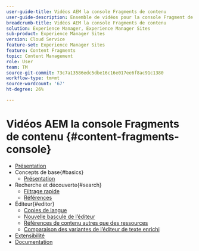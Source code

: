 ```yaml
---
user-guide-title: Vidéos AEM la console Fragments de contenu
user-guide-description: Ensemble de vidéos pour la console Fragment de contenu Adobe Experience Manager.
breadcrumb-title: Vidéos AEM la console Fragments de contenu
solution: Experience Manager, Experience Manager Sites
sub-product: Experience Manager Sites
version: Cloud Service
feature-set: Experience Manager Sites
feature: Content Fragments
topic: Content Management
role: User
team: TM
source-git-commit: 73c7a13586edc5dbe16c16e017ee6f8ac91c1380
workflow-type: tm+mt
source-wordcount: '67'
ht-degree: 26%

---
```



# Vidéos AEM la console Fragments de contenu {#content-fragments-console}

+ [Présentation](overview.md)
+ Concepts de base{#basics}
   + [Présentation](./basics/content-fragments-console.md)
+ Recherche et découverte{#search}
   + [Filtrage rapide](search/fast-filtering.md)
   + [Références](search/references.md)
+ Éditeur{#editor}
   + [Copies de langue](editor/language-copies.md)
   + [Nouvelle bascule de l’éditeur](editor/new-editor-toggle.md)
   + [Références de contenu autres que des ressources](editor/non-asset-content-references.md)
   + [Comparaison des variantes de l’éditeur de texte enrichi](editor/rte-variant-compare.md)
+ [Extensibilité](https://experienceleague.adobe.com/docs/experience-manager-learn/cloud-service/developing/extensibility/content-fragments/overview.html)
+ [Documentation](https://experienceleague.adobe.com/docs/experience-manager-cloud-service/content/sites/administering/content-fragments/content-fragments-console.html?lang=fr)
